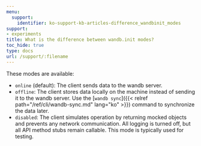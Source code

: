 ```yaml
---
menu:
  support:
    identifier: ko-support-kb-articles-difference_wandbinit_modes
support:
- experiments
title: What is the difference between wandb.init modes?
toc_hide: true
type: docs
url: /support/:filename
---
```


These modes are available:

* `online` (default): The client sends data to the wandb server.
* `offline`: The client stores data locally on the machine instead of sending it to the wandb server. Use the [`wandb sync`]({{< relref path="/ref/cli/wandb-sync.md" lang="ko" >}}) command to synchronize the data later.
* `disabled`: The client simulates operation by returning mocked objects and prevents any network communication. All logging is turned off, but all API method stubs remain callable. This mode is typically used for testing.